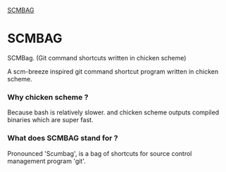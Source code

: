 [SCMBAG](https://i.imgur.com/FjXbLjk.png)

# SCMBAG
SCMBag. (Git command shortcuts written in chicken scheme)

A scm-breeze inspired git command shortcut program written in chicken scheme.

### Why chicken scheme ? 
Because bash is relatively slower. and chicken scheme outputs compiled binaries which are super fast.

### What does SCMBAG stand for ?
Pronounced 'Scumbag', is a bag of shortcuts for source control management program 'git'.
